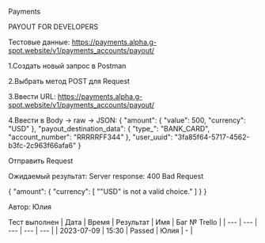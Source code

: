 Payments 

PAYOUT FOR DEVELOPERS 

Тестовые данные: https://payments.alpha.g-spot.website/v1/payments_accounts/payout/

1.Создать новый запрос в Postman

2.Выбрать метод POST для Request

3.Ввести URL: https://payments.alpha.g-spot.website/v1/payments_accounts/payout/

4.Ввести в Body -> raw -> JSON: {
  "amount": {
    "value": 500,
    "currency": "USD"
  },
  "payout_destination_data": {
    "type_": "BANK_CARD",
    "account_number": "RRRRRFF344"
  },
  "user_uuid": "3fa85f64-5717-4562-b3fc-2c963f66afa6"
}

Отправить Request

Ожидаемый результат: Server response: 400 Bad Request

{
    "amount": {
        "currency": [
            "\"USD\" is not a valid choice."
        ]
    }
}

Автор: Юлия

Тест выполнен
| Дата | Время | Результат | Имя | Баг № Trello |
| --- | --- | --- | --- | --- |
| 2023-07-09 | 15:30 | Passed | Юлия | - | 
